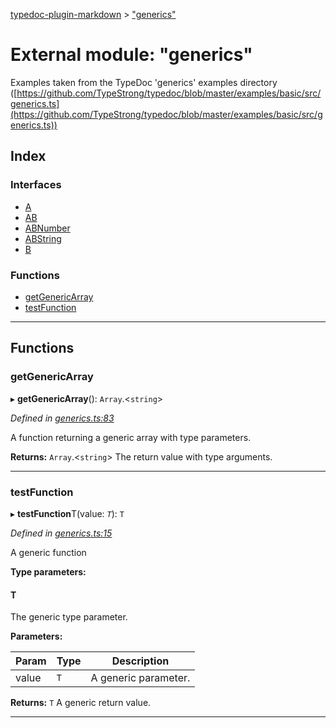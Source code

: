 [typedoc-plugin-markdown](../README.md) > ["generics"](../modules/_generics_.md)

# External module: "generics"

Examples taken from the TypeDoc 'generics' examples directory ([https://github.com/TypeStrong/typedoc/blob/master/examples/basic/src/generics.ts](https://github.com/TypeStrong/typedoc/blob/master/examples/basic/src/generics.ts))

## Index

### Interfaces

* [A](../interfaces/_generics_.a.md)
* [AB](../interfaces/_generics_.ab.md)
* [ABNumber](../interfaces/_generics_.abnumber.md)
* [ABString](../interfaces/_generics_.abstring.md)
* [B](../interfaces/_generics_.b.md)

### Functions

* [getGenericArray](_generics_.md#getgenericarray)
* [testFunction](_generics_.md#testfunction)

---

## Functions

<a id="getgenericarray"></a>

###  getGenericArray

▸ **getGenericArray**(): `Array`.<`string`>

*Defined in [generics.ts:83](https://github.com/tgreyjs/typedoc-plugin-markdown/blob/master/tests/src/generics.ts#L83)*

A function returning a generic array with type parameters.

**Returns:** `Array`.<`string`>
The return value with type arguments.

___

<a id="testfunction"></a>

###  testFunction

▸ **testFunction**T(value: *`T`*): `T`

*Defined in [generics.ts:15](https://github.com/tgreyjs/typedoc-plugin-markdown/blob/master/tests/src/generics.ts#L15)*

A generic function

**Type parameters:**

#### T 

The generic type parameter.

**Parameters:**

| Param | Type | Description |
| ------ | ------ | ------ |
| value | `T`   |  A generic parameter. |

**Returns:** `T`
A generic return value.

___

